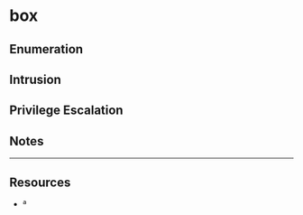 # box


## Enumeration



## Intrusion 



## Privilege Escalation



## Notes


---

## Resources

- ª
